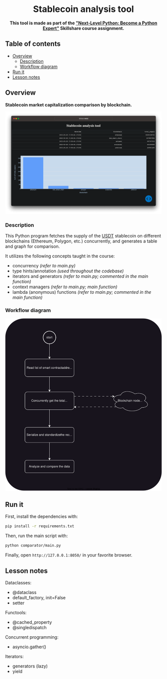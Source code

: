 <div align="center">
  <h1>Stablecoin analysis tool</h1>
  <p><b>This tool is made as part of the <a href="https://www.skillshare.com/en/classes/Next-Level-Python-Become-a-Python-Expert/1997963259?via=search-layout-grid">"Next-Level Python: Become a Python Expert"</a> Skillshare course assignment.</b></p>
</div>


## Table of contents

- [Overview](#overview)
  - [Description](#description)
  - [Workflow diagram](#workflow-diagram)
- [Run it](#run-it)
- [Lesson notes](#lesson-note)


## Overview

**Stablecoin market capitalization comparison by blockchain.**

![Graph showing the market cap of USDT on different blockchains.](gui.png)


### Description

This Python program fetches the supply of the [USDT](https://coinmarketcap.com/currencies/tether/)
stablecoin on different blockchains (Ethereum, Polygon, etc.) concurrently, and
generates a table and graph for comparison.

It utilizes the following concepts taught in the course:

- concurrency *(refer to main.py)*
- type hints/annotation *(used throughout the codebase)*
- iterators and generators *(refer to main.py; commented in the main function)*
- context managers *(refer to main.py; main function)*
- lambda (anonymous) functions *(refer to main.py; commented in the main function)*


### Workflow diagram

![Workflow diagram](diagram.svg)


## Run it

First, install the dependencies with:

```sh
pip install -r requirements.txt
```

Then, run the main script with:

```sh
python comparator/main.py
```

Finally, open `http://127.0.0.1:8050/` in your favorite browser.


## Lesson notes

Dataclasses:

- @dataclass
- default_factory, init=False
- setter


Functools:

- @cached_property
- @singledispatch


Concurrent programming:

- asyncio.gather()


Iterators:

- generators (lazy)
- yield
